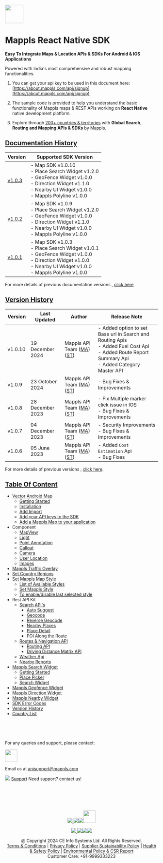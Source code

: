 [<img src="https://about.mappls.com/images/mappls-b-logo.svg" height="60"/> </p>](https://www.mapmyindia.com/api)

# Mappls React Native SDK

**Easy To Integrate Maps & Location APIs & SDKs For Android & IOS Applications**

Powered with India's most comprehensive and robust mapping functionalities.

1. You can get your api key to be used in this document here: [https://about.mappls.com/api/signup](https://about.mappls.com/api/signup)

2. The sample code is provided to help you understand the basic functionality of Mappls maps & REST APIs working on **React Native** native development platform.

4. Explore through [200+ countries & territories](https://github.com/MapmyIndia/mapmyindia-rest-api/blob/master/docs/countryISO.md) with **Global Search, Routing and Mapping APIs & SDKs** by Mappls.

## [Documentation History](#Documentation-History)

| Version | Supported SDK Version |  
| ---- | ---- |    
| [v1.0.3](../v1.0.3/README.md) | - Map SDK v1.0.10 <br/> - Place Search Widget v1.2.0 <br/> - GeoFence Widget v1.0.0 <br/> - Direction Widget v1.1.0 <br/> - Nearby UI Widget v1.0.0 <br/> - Mappls Polyline v1.0.0 |  
| [v1.0.2](../v1.0.2/README.md) | - Map SDK v1.0.9 <br/> - Place Search Widget v1.2.0 <br/> - GeoFence Widget v1.0.0 <br/> - Direction Widget v1.1.0 <br/> - Nearby UI Widget v1.0.0 <br/> - Mappls Polyline v1.0.0 |  
| [v1.0.1](../v1.0.1/README.md) | - Map SDK v1.0.3 <br/> - Place Search Widget v1.0.1 <br/> - GeoFence Widget v1.0.0 <br/> - Direction Widget v1.0.0 <br/> - Nearby UI Widget v1.0.0 <br/> - Mappls Polyline v1.0.0 |

For more details of previous documentation versions , [click here](./Doc-History.md)

## [Version History](#Version-History)

| Version | Last Updated | Author |  Release Note|  
| ---- | ---- | ---- | ---- |
| v1.0.10 | 19 December 2024 | Mappls API Team ([MA](https://github.com/mdakram)) ([ST](https://github.com/saksham66)) |  - Added option to set Base url in Search and Routing Apis </br> - Added Fuel Cost Api </br> - Added Route Report Summary Api </br> - Added Category Master API  |
| v1.0.9 | 23 October 2024 | Mappls API Team ([MA](https://github.com/mdakram)) ([ST](https://github.com/saksham66)) |  - Bug Fixes & Improvements  |
| v1.0.8 | 28 December 2023 | Mappls API Team ([MA](https://github.com/mdakram)) ([ST](https://github.com/saksham66)) |  - Fix Multiple marker click issue in IOS   <br/>  - Bug Fixes & Improvements  |
| v1.0.7 | 04 December 2023 | Mappls API Team ([MA](https://github.com/mdakram)) ([ST](https://github.com/saksham66)) |  - Security Improvements   <br/>  - Bug Fixes & Improvements  |
| v1.0.6 | 05 June 2023 | Mappls API Team ([MA](https://github.com/mdakram)) ([ST](https://github.com/saksham66)) |  - Added `Cost Estimation` Api <br/>  - Bug Fixes  |

For more details of previous versions , [click here](../v1.0.3/Version-History.md).

## [Table Of Content](#Table-Of-Content)
- [Vector Android Map](./Getting-Started.md)
    * [Getting Started](./Getting-Started.md#getting-started)
    * [Installation](./Getting-Started.md#installation)
    * [Add Import](./Getting-Started.md#added-import)
    * [Add your API keys to the SDK](./Getting-Started.md#add-your-api-keys-to-the-sdk)
    * [Add a Mappls Map to your application](./Getting-Started.md#add-a-mappls-map-to-your-application)
- Component
    * [MapView](./Map-View.md)
    * [Light](./Light.md)
    * [Point Annotation](./Point-Annotation.md)
    * [Callout](./Callout.md)
    * [Camera](./Camera.md)
    * [User Location](./User-Location.md)
    * [Images](./Images.md)
- [Mappls Traffic Overlay](./Traffic-Vector-Overlay.md)
- [Set Country Regions](./Set-Regions.md)
- [Set Mappls Map Style](./Set-Style.md)
    * [List of Available Styles](./Set-Style.md#list-of-available-styles)
    * [Set Mappls Style](./Set-Style.md#set-mappls-style)
    * [To enable/disable last selected style](./Set-Style.md#to-enabledisable-last-selected-style)
- Rest API Kit
    * [Search API's](./Search-Api.md)
        * [Auto Suggest](./Search-Api.md#auto-suggest)
        * [Geocode](./Search-Api.md#geocode)
        * [Reverse Geocode](./Search-Api.md#reverse-geocode)
        * [Nearby Places](./Search-Api.md#nearby-places)
        * [Place Detail](./Search-Api.md#place-details)
        * [POI Along the Route](./Search-Api.md#poi-along-the-route)
    * [Routes & Navigation API](./Routing-Api.md)
        * [Routing API](./Routing-Api.md#routing-api)
        * [Driving Distance Matrix API](./Routing-Api.md#driving-distance-matrix-api)
    * [Weather Api](./Weather-API.md)
    * [Nearby Reports](./Nearby-Report.md)
- [Mappls Search Widget](./Place-Autocomplete.md)
    * [Getting Started](./Place-Autocomplete.md#getting-started)
    * [Place Picker](./Place-Autocomplete.md#placepicker)
    * [Search Widget](./Place-Autocomplete.md#search-widget)
- [Mappls Geofence Widget](./Geofence-Widget.md)
- [Mappls Direction Widget](./Direction-Widget.md)
- [Mappls Nearby Widget](./Nearby-Widget.md)
- [SDK Error Codes](./SDK-Error-code.md)
- [Version History](./Version-History.md)
- [Country List](https://github.com/mappls-api/mappls-rest-apis/blob/main/docs/countryISO.md)

<br><br><br>

For any queries and support, please contact: 

[<img src="https://about.mappls.com/images/mappls-logo.svg" height="40"/> </p>](https://about.mappls.com/api/)
Email us at [apisupport@mappls.com](mailto:apisupport@mappls.com)


![](https://www.mapmyindia.com/api/img/icons/support.png)
[Support](https://about.mappls.com/contact/)
Need support? contact us!

<br></br>
<br></br>

[<p align="center"> <img src="https://www.mapmyindia.com/api/img/icons/stack-overflow.png"/> ](https://stackoverflow.com/questions/tagged/mappls-api)[![](https://www.mapmyindia.com/api/img/icons/blog.png)](https://about.mappls.com/blog/)[![](https://www.mapmyindia.com/api/img/icons/gethub.png)](https://github.com/Mappls-api)[<img src="https://mmi-api-team.s3.ap-south-1.amazonaws.com/API-Team/npm-logo.one-third%5B1%5D.png" height="40"/> </p>](https://www.npmjs.com/org/mapmyindia) 



[<p align="center"> <img src="https://www.mapmyindia.com/june-newsletter/icon4.png"/> ](https://www.facebook.com/Mapplsofficial)[![](https://www.mapmyindia.com/june-newsletter/icon2.png)](https://twitter.com/mappls)[![](https://www.mapmyindia.com/newsletter/2017/aug/llinkedin.png)](https://www.linkedin.com/company/mappls/)[![](https://www.mapmyindia.com/june-newsletter/icon3.png)](https://www.youtube.com/channel/UCAWvWsh-dZLLeUU7_J9HiOA)




<div align="center">@ Copyright 2024 CE Info Systems Ltd. All Rights Reserved.</div>

<div align="center"> <a href="https://about.mappls.com/api/terms-&-conditions">Terms & Conditions</a> | <a href="https://about.mappls.com/about/privacy-policy">Privacy Policy</a> | <a href="https://about.mappls.com/pdf/mapmyIndia-sustainability-policy-healt-labour-rules-supplir-sustainability.pdf">Supplier Sustainability Policy</a> | <a href="https://about.mappls.com/pdf/Health-Safety-Management.pdf">Health & Safety Policy</a> | <a href="https://about.mappls.com/pdf/Environment-Sustainability-Policy-CSR-Report.pdf">Environmental Policy & CSR Report</a>

<div align="center">Customer Care: +91-9999333223</div>
